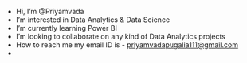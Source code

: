 -  Hi, I’m @Priyamvada
-  I’m interested in Data Analytics & Data Science
-  I’m currently learning Power BI
-  I’m looking to collaborate on any kind of Data Analytics projects 
-  How to reach me my email ID is - priyamvadapugalia111@gmail.com
- 

<!---
Codexkiz/Codexkiz is a ✨ special ✨ repository because its `README.md` (this file) appears on your GitHub profile.
You can click the Preview link to take a look at your changes.
--->
